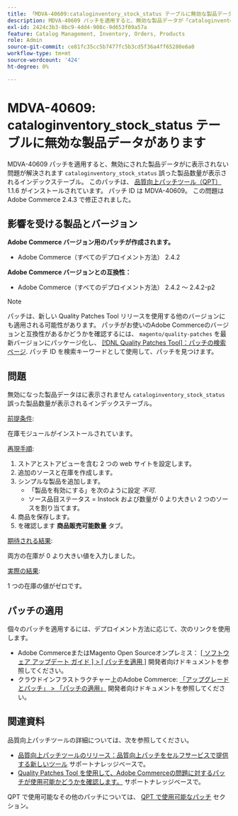 ```yaml
---
title: 「MDVA-40609:cataloginventory_stock_status テーブルに無効な製品データがあります」
description: MDVA-40609 パッチを適用すると、無効な製品データが「cataloginventory_stock_status」インデックス テーブルに表示されず、誤った製品数が表示される問題が解決されます。 このパッチは、[Quality Patches Tool （QPT） ] （/help/announcements/adobe-commerce-announcements/magento-quality-patches-released-new-tool-to-self-serve-quality-patches.md） 1.1.6 がインストールされている場合に利用できます。 パッチ ID は MDVA-40609。 この問題はAdobe Commerce 2.4.3 で修正されました。
exl-id: 2424c3b3-8bc9-4dd4-908c-9d653f09a57a
feature: Catalog Management, Inventory, Orders, Products
role: Admin
source-git-commit: ce81fc35cc5b7477fc5b3cd5f36a4ff65280e6a0
workflow-type: tm+mt
source-wordcount: '424'
ht-degree: 0%

---
```


# MDVA-40609: cataloginventory_stock_status テーブルに無効な製品データがあります

MDVA-40609 パッチを適用すると、無効にされた製品データがに表示されない問題が解決されます `cataloginventory_stock_status` 誤った製品数量が表示されるインデックステーブル。 このパッチは、 [品質向上パッチツール（QPT）](/help/announcements/adobe-commerce-announcements/magento-quality-patches-released-new-tool-to-self-serve-quality-patches.md) 1.1.6 がインストールされています。 パッチ ID は MDVA-40609。 この問題はAdobe Commerce 2.4.3 で修正されました。

## 影響を受ける製品とバージョン

**Adobe Commerce バージョン用のパッチが作成されます。**

* Adobe Commerce（すべてのデプロイメント方法） 2.4.2

**Adobe Commerce バージョンとの互換性：**

* Adobe Commerce（すべてのデプロイメント方法） 2.4.2 ～ 2.4.2-p2

>[!NOTE]
>
>パッチは、新しい Quality Patches Tool リリースを使用する他のバージョンにも適用される可能性があります。 パッチがお使いのAdobe Commerceのバージョンと互換性があるかどうかを確認するには、 `magento/quality-patches` を最新バージョンにパッケージ化し、 [[!DNL Quality Patches Tool]：パッチの検索ページ](https://devdocs.magento.com/quality-patches/tool.html#patch-grid). パッチ ID を検索キーワードとして使用して、パッチを見つけます。

## 問題

無効になった製品データはに表示されません `cataloginventory_stock_status` 誤った製品数量が表示されるインデックステーブル。

<u>前提条件</u>:

在庫モジュールがインストールされています。

<u>再現手順</u>:

1. ストアとストアビューを含む 2 つの web サイトを設定します。
1. 追加のソースと在庫を作成します。
1. シンプルな製品を追加します。
   * 「製品を有効にする」を次のように設定 *不可*.
   * ソース品目ステータス = Instock および数量が 0 より大きい 2 つのソースを割り当てます。
1. 商品を保存します。
1. を確認します **商品販売可能数量** タブ。

<u>期待される結果</u>:

両方の在庫が 0 より大きい値を入力しました。

<u>実際の結果</u>:

1 つの在庫の値がゼロです。

## パッチの適用

個々のパッチを適用するには、デプロイメント方法に応じて、次のリンクを使用します。

* Adobe CommerceまたはMagento Open Sourceオンプレミス： [[ ソフトウェア アップデート ガイド ] > [ パッチを適用 ]](https://devdocs.magento.com/guides/v2.4/comp-mgr/patching/mqp.html) 開発者向けドキュメントを参照してください。
* クラウドインフラストラクチャー上のAdobe Commerce: [「アップグレードとパッチ」 > 「パッチの適用」](https://devdocs.magento.com/cloud/project/project-patch.html) 開発者向けドキュメントを参照してください。

## 関連資料

品質向上パッチツールの詳細については、次を参照してください。

* [品質向上パッチツールのリリース：品質向上パッチをセルフサービスで提供する新しいツール](/help/announcements/adobe-commerce-announcements/magento-quality-patches-released-new-tool-to-self-serve-quality-patches.md) サポートナレッジベースで。
* [Quality Patches Tool を使用して、Adobe Commerceの問題に対するパッチが使用可能かどうかを確認します。](/help/support-tools/patches-available-in-qpt-tool/check-patch-for-magento-issue-with-magento-quality-patches.md) サポートナレッジベースで。

QPT で使用可能なその他のパッチについては、 [QPT で使用可能なパッチ](https://support.magento.com/hc/en-us/sections/360010506631-Patches-available-in-MQP-tool-) セクション。
